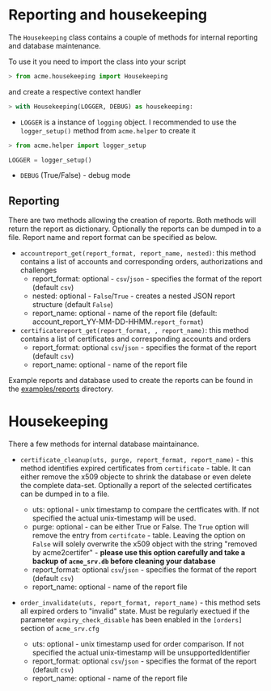 <!-- markdownlint-disable  MD013 -->
# Reporting and housekeeping

The `Housekeeping` class contains a couple of methods for internal reporting and database maintenance.

To use it you need to import the class into your script

```python
> from acme.housekeeping import Housekeeping
```

and create a respective context handler

```python
> with Housekeeping(LOGGER, DEBUG) as housekeeping:
```

- `LOGGER` is a instance of `logging` object. I recommended to use the `logger_setup()` method from `acme.helper` to create it

```python
> from acme.helper import logger_setup

LOGGER = logger_setup()
```

- `DEBUG` (True/False) - debug mode

## Reporting

There are two methods allowing the creation of reports. Both methods will return the report as dictionary. Optionally the reports can be dumped in to a file. Report name and report format can be specified as below.

- `accountreport_get(report_format, report_name, nested)`: this method contains a list of accounts and corresponding orders, authorizations and challenges
  - report_format: optional - `csv`/`json` - specifies the format of the report  (default `csv`)
  - nested: optional - `False`/`True` - creates a nested JSON report structure (default `False`)
  - report_name: optional - name of the report file (default: account_report_YY-MM-DD-HHMM.`report_format`)
- `certificatereport_get(report_format, , report_name)`: this method contains a list of certificates and corresponding accounts and orders
  - report_format: optional `csv`/`json` - specifies the format of the report  (default `csv`)
  - report_name: optional - name of the report file

Example reports and database used to create the reports can be found in the [examples/reports](../examples/reports) directory.

# Housekeeping

There a few methods for internal database maintainance.

- `certificate_cleanup(uts, purge, report_format, report_name)` - this method identifies expired certificates from `certificate` - table. It can either remove the x509 objecte to shrink the database or even delete the complete data-set.  Optionally a report of the selected certificates can be dumped in to a file.
  - uts: optional - unix timestamp to compare the certficates with. If not specified the actual unix-timestamp will be used.
  - purge: optional - can be either True or False. The `True` option will remove the entry from `certifcate` - table. Leaving the option on `False` will solely overwrite the x509 object with the string "removed by acme2certifer" - **please use this option carefully and take a backup of `acme_srv.db` before cleaning your database**
  - report_format: optional `csv`/`json` - specifies the format of the report  (default `csv`)
  - report_name: optional - name of the report file  

- `order_invalidate(uts, report_format, report_name)` - this method sets all expired orders to "invalid" state.  Must be regularly exectued if the parameter `expiry_check_disable` has been enabled in the `[orders]` section of `acme_srv.cfg`
  - uts: optional - unix timestamp used for order comparison. If not specified the actual unix-timestamp will be unsupportedIdentifier
  - report_format: optional `csv`/`json` - specifies the format of the report  (default `csv`)
  - report_name: optional - name of the report file  
